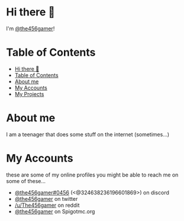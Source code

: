 # Hi there 👋
I'm [@the456gamer](https://github.com/the456gamer)!

# Table of Contents 
   * [Hi there 👋](#hi-there-)
   * [Table of Contents](#table-of-contents)
   * [About me](#about-me)
   * [My Accounts](#my-accounts)
   * [My Projects](#my-projects)

<!-- Generate with "~/Projects/github/github-markdown-toc/gh-md-toc" -->

# About me
I am a teenager that does some stuff on the internet (sometimes...)

# My Accounts
these are some of my online profiles
you might be able to reach me on some of these...
<!-- TODO: change to permalink (302 redirect on nginx server) -->
- [@the456gamer#0456](https://discord.gg/aMpbQD6) (<@324638236196601869>) on discord
- [@the456gamer](https://twitter.com/the456gamer) on twitter
- [/u/The456gamer](https://reddit.com/user/the456gamer) on reddit
- [@the456gamer](https://www.spigotmc.org/members/the456gamer.454420/) on Spigotmc.org

<!--
# My Projects
Sometimes is bite off more than i can chew and get bored of a project.
heres my current one :)
> Ceabot, a discord bot written in discord.py.
it will eventually be public, just once its in a working state, and i use it.
-->
<!--
**the456gamer/the456gamer** is a ✨ _special_ ✨ repository because its `README.md` (this file) appears on your GitHub profile.
Here are some ideas to get you started:
  🔭 I’m currently working on ...
- 🌱 I’m currently learning ...
- 👯 I’m looking to collaborate on ...
- 🤔 I’m looking for help with ...
- 💬 Ask me about ...
- 📫 How to reach me: ...
- 😄 Pronouns: ...
- ⚡ Fun fact: ...
-->
